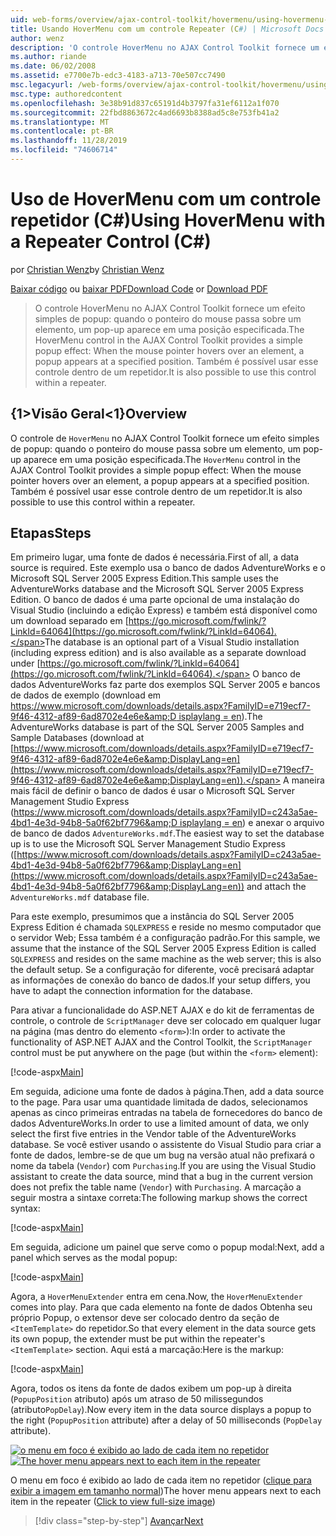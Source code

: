 ```yaml
---
uid: web-forms/overview/ajax-control-toolkit/hovermenu/using-hovermenu-with-a-repeater-control-cs
title: Usando HoverMenu com um controle Repeater (C#) | Microsoft Docs
author: wenz
description: 'O controle HoverMenu no AJAX Control Toolkit fornece um efeito simples de popup: quando o ponteiro do mouse passa sobre um elemento, um pop-up aparece em uma especificar...'
ms.author: riande
ms.date: 06/02/2008
ms.assetid: e7700e7b-edc3-4183-a713-70e507cc7490
msc.legacyurl: /web-forms/overview/ajax-control-toolkit/hovermenu/using-hovermenu-with-a-repeater-control-cs
msc.type: authoredcontent
ms.openlocfilehash: 3e38b91d837c65191d4b3797fa31ef6112a1f070
ms.sourcegitcommit: 22fbd8863672c4ad6693b8388ad5c8e753fb41a2
ms.translationtype: MT
ms.contentlocale: pt-BR
ms.lasthandoff: 11/28/2019
ms.locfileid: "74606714"
---
```

# <a name="using-hovermenu-with-a-repeater-control-c"></a><span data-ttu-id="28789-103">Uso de HoverMenu com um controle repetidor (C#)</span><span class="sxs-lookup"><span data-stu-id="28789-103">Using HoverMenu with a Repeater Control (C#)</span></span>

<span data-ttu-id="28789-104">por [Christian Wenz](https://github.com/wenz)</span><span class="sxs-lookup"><span data-stu-id="28789-104">by [Christian Wenz](https://github.com/wenz)</span></span>

<span data-ttu-id="28789-105">[Baixar código](https://download.microsoft.com/download/b/0/6/b06fe835-5b8f-4c00-aef8-062c19d75b95/HoverMenu1.cs.zip) ou [baixar PDF](https://download.microsoft.com/download/b/6/a/b6ae89ee-df69-4c87-9bfb-ad1eb2b23373/hovermenu1CS.pdf)</span><span class="sxs-lookup"><span data-stu-id="28789-105">[Download Code](https://download.microsoft.com/download/b/0/6/b06fe835-5b8f-4c00-aef8-062c19d75b95/HoverMenu1.cs.zip) or [Download PDF](https://download.microsoft.com/download/b/6/a/b6ae89ee-df69-4c87-9bfb-ad1eb2b23373/hovermenu1CS.pdf)</span></span>

> <span data-ttu-id="28789-106">O controle HoverMenu no AJAX Control Toolkit fornece um efeito simples de popup: quando o ponteiro do mouse passa sobre um elemento, um pop-up aparece em uma posição especificada.</span><span class="sxs-lookup"><span data-stu-id="28789-106">The HoverMenu control in the AJAX Control Toolkit provides a simple popup effect: When the mouse pointer hovers over an element, a popup appears at a specified position.</span></span> <span data-ttu-id="28789-107">Também é possível usar esse controle dentro de um repetidor.</span><span class="sxs-lookup"><span data-stu-id="28789-107">It is also possible to use this control within a repeater.</span></span>

## <a name="overview"></a><span data-ttu-id="28789-108">{1&gt;Visão Geral&lt;1}</span><span class="sxs-lookup"><span data-stu-id="28789-108">Overview</span></span>

<span data-ttu-id="28789-109">O controle de `HoverMenu` no AJAX Control Toolkit fornece um efeito simples de popup: quando o ponteiro do mouse passa sobre um elemento, um pop-up aparece em uma posição especificada.</span><span class="sxs-lookup"><span data-stu-id="28789-109">The `HoverMenu` control in the AJAX Control Toolkit provides a simple popup effect: When the mouse pointer hovers over an element, a popup appears at a specified position.</span></span> <span data-ttu-id="28789-110">Também é possível usar esse controle dentro de um repetidor.</span><span class="sxs-lookup"><span data-stu-id="28789-110">It is also possible to use this control within a repeater.</span></span>

## <a name="steps"></a><span data-ttu-id="28789-111">Etapas</span><span class="sxs-lookup"><span data-stu-id="28789-111">Steps</span></span>

<span data-ttu-id="28789-112">Em primeiro lugar, uma fonte de dados é necessária.</span><span class="sxs-lookup"><span data-stu-id="28789-112">First of all, a data source is required.</span></span> <span data-ttu-id="28789-113">Este exemplo usa o banco de dados AdventureWorks e o Microsoft SQL Server 2005 Express Edition.</span><span class="sxs-lookup"><span data-stu-id="28789-113">This sample uses the AdventureWorks database and the Microsoft SQL Server 2005 Express Edition.</span></span> <span data-ttu-id="28789-114">O banco de dados é uma parte opcional de uma instalação do Visual Studio (incluindo a edição Express) e também está disponível como um download separado em [https://go.microsoft.com/fwlink/?LinkId=64064](https://go.microsoft.com/fwlink/?LinkId=64064).</span><span class="sxs-lookup"><span data-stu-id="28789-114">The database is an optional part of a Visual Studio installation (including express edition) and is also available as a separate download under [https://go.microsoft.com/fwlink/?LinkId=64064](https://go.microsoft.com/fwlink/?LinkId=64064).</span></span> <span data-ttu-id="28789-115">O banco de dados AdventureWorks faz parte dos exemplos SQL Server 2005 e bancos de dados de exemplo (download em [https://www.microsoft.com/downloads/details.aspx?FamilyID=e719ecf7-9f46-4312-af89-6ad8702e4e6e&amp;D isplaylang = en](https://www.microsoft.com/downloads/details.aspx?FamilyID=e719ecf7-9f46-4312-af89-6ad8702e4e6e&amp;DisplayLang=en)).</span><span class="sxs-lookup"><span data-stu-id="28789-115">The AdventureWorks database is part of the SQL Server 2005 Samples and Sample Databases (download at [https://www.microsoft.com/downloads/details.aspx?FamilyID=e719ecf7-9f46-4312-af89-6ad8702e4e6e&amp;DisplayLang=en](https://www.microsoft.com/downloads/details.aspx?FamilyID=e719ecf7-9f46-4312-af89-6ad8702e4e6e&amp;DisplayLang=en)).</span></span> <span data-ttu-id="28789-116">A maneira mais fácil de definir o banco de dados é usar o Microsoft SQL Server Management Studio Express ([https://www.microsoft.com/downloads/details.aspx?FamilyID=c243a5ae-4bd1-4e3d-94b8-5a0f62bf7796&amp;D isplaylang = en](https://www.microsoft.com/downloads/details.aspx?FamilyID=c243a5ae-4bd1-4e3d-94b8-5a0f62bf7796&amp;DisplayLang=en)) e anexar o arquivo de banco de dados `AdventureWorks.mdf`.</span><span class="sxs-lookup"><span data-stu-id="28789-116">The easiest way to set the database up is to use the Microsoft SQL Server Management Studio Express ([https://www.microsoft.com/downloads/details.aspx?FamilyID=c243a5ae-4bd1-4e3d-94b8-5a0f62bf7796&amp;DisplayLang=en](https://www.microsoft.com/downloads/details.aspx?FamilyID=c243a5ae-4bd1-4e3d-94b8-5a0f62bf7796&amp;DisplayLang=en)) and attach the `AdventureWorks.mdf` database file.</span></span>

<span data-ttu-id="28789-117">Para este exemplo, presumimos que a instância do SQL Server 2005 Express Edition é chamada `SQLEXPRESS` e reside no mesmo computador que o servidor Web; Essa também é a configuração padrão.</span><span class="sxs-lookup"><span data-stu-id="28789-117">For this sample, we assume that the instance of the SQL Server 2005 Express Edition is called `SQLEXPRESS` and resides on the same machine as the web server; this is also the default setup.</span></span> <span data-ttu-id="28789-118">Se a configuração for diferente, você precisará adaptar as informações de conexão do banco de dados.</span><span class="sxs-lookup"><span data-stu-id="28789-118">If your setup differs, you have to adapt the connection information for the database.</span></span>

<span data-ttu-id="28789-119">Para ativar a funcionalidade do ASP.NET AJAX e do kit de ferramentas de controle, o controle de `ScriptManager` deve ser colocado em qualquer lugar na página (mas dentro do elemento `<form>`):</span><span class="sxs-lookup"><span data-stu-id="28789-119">In order to activate the functionality of ASP.NET AJAX and the Control Toolkit, the `ScriptManager` control must be put anywhere on the page (but within the `<form>` element):</span></span>

[!code-aspx[Main](using-hovermenu-with-a-repeater-control-cs/samples/sample1.aspx)]

<span data-ttu-id="28789-120">Em seguida, adicione uma fonte de dados à página.</span><span class="sxs-lookup"><span data-stu-id="28789-120">Then, add a data source to the page.</span></span> <span data-ttu-id="28789-121">Para usar uma quantidade limitada de dados, selecionamos apenas as cinco primeiras entradas na tabela de fornecedores do banco de dados AdventureWorks.</span><span class="sxs-lookup"><span data-stu-id="28789-121">In order to use a limited amount of data, we only select the first five entries in the Vendor table of the AdventureWorks database.</span></span> <span data-ttu-id="28789-122">Se você estiver usando o assistente do Visual Studio para criar a fonte de dados, lembre-se de que um bug na versão atual não prefixará o nome da tabela (`Vendor`) com `Purchasing`.</span><span class="sxs-lookup"><span data-stu-id="28789-122">If you are using the Visual Studio assistant to create the data source, mind that a bug in the current version does not prefix the table name (`Vendor`) with `Purchasing`.</span></span> <span data-ttu-id="28789-123">A marcação a seguir mostra a sintaxe correta:</span><span class="sxs-lookup"><span data-stu-id="28789-123">The following markup shows the correct syntax:</span></span>

[!code-aspx[Main](using-hovermenu-with-a-repeater-control-cs/samples/sample2.aspx)]

<span data-ttu-id="28789-124">Em seguida, adicione um painel que serve como o popup modal:</span><span class="sxs-lookup"><span data-stu-id="28789-124">Next, add a panel which serves as the modal popup:</span></span>

[!code-aspx[Main](using-hovermenu-with-a-repeater-control-cs/samples/sample3.aspx)]

<span data-ttu-id="28789-125">Agora, a `HoverMenuExtender` entra em cena.</span><span class="sxs-lookup"><span data-stu-id="28789-125">Now, the `HoverMenuExtender` comes into play.</span></span> <span data-ttu-id="28789-126">Para que cada elemento na fonte de dados Obtenha seu próprio Popup, o extensor deve ser colocado dentro da seção de `<ItemTemplate>` do repetidor.</span><span class="sxs-lookup"><span data-stu-id="28789-126">So that every element in the data source gets its own popup, the extender must be put within the repeater's `<ItemTemplate>` section.</span></span> <span data-ttu-id="28789-127">Aqui está a marcação:</span><span class="sxs-lookup"><span data-stu-id="28789-127">Here is the markup:</span></span>

[!code-aspx[Main](using-hovermenu-with-a-repeater-control-cs/samples/sample4.aspx)]

<span data-ttu-id="28789-128">Agora, todos os itens da fonte de dados exibem um pop-up à direita (`PopupPosition` atributo) após um atraso de 50 milissegundos (atributo`PopDelay`).</span><span class="sxs-lookup"><span data-stu-id="28789-128">Now every item in the data source displays a popup to the right (`PopupPosition` attribute) after a delay of 50 milliseconds (`PopDelay` attribute).</span></span>

<span data-ttu-id="28789-129">[![o menu em foco é exibido ao lado de cada item no repetidor](using-hovermenu-with-a-repeater-control-cs/_static/image2.png)](using-hovermenu-with-a-repeater-control-cs/_static/image1.png)</span><span class="sxs-lookup"><span data-stu-id="28789-129">[![The hover menu appears next to each item in the repeater](using-hovermenu-with-a-repeater-control-cs/_static/image2.png)](using-hovermenu-with-a-repeater-control-cs/_static/image1.png)</span></span>

<span data-ttu-id="28789-130">O menu em foco é exibido ao lado de cada item no repetidor ([clique para exibir a imagem em tamanho normal](using-hovermenu-with-a-repeater-control-cs/_static/image3.png))</span><span class="sxs-lookup"><span data-stu-id="28789-130">The hover menu appears next to each item in the repeater ([Click to view full-size image](using-hovermenu-with-a-repeater-control-cs/_static/image3.png))</span></span>

> [!div class="step-by-step"]
> [<span data-ttu-id="28789-131">Avançar</span><span class="sxs-lookup"><span data-stu-id="28789-131">Next</span></span>](using-hovermenu-with-a-repeater-control-vb.md)
